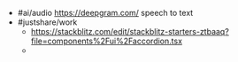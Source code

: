 - #ai/audio https://deepgram.com/ speech to text
- #justshare/work
	- https://stackblitz.com/edit/stackblitz-starters-ztbaaq?file=components%2Fui%2Faccordion.tsx
	-
